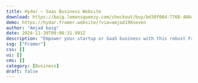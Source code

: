 ```yaml
---
title: Hydar — Saas Business Website
download: https://baig.lemonsqueezy.com/checkout/buy/bd30f064-7768-4064-83da-10c706ca8ad0?duplicateType=siteTemplate
demo: https://hydar.framer.website/?via=amjad198seven
author: "Amjad baig"
date: 2024-11-30T09:08:31.991Z
description: "Empower your startup or SaaS business with this robust Framer template designed to harness the potential of SaaS and AI-driven products. Elevate your digital presence and connect with users looking for cutting-edge solutions."
ssg: ["Framer"]
css: []
ui: []
cms: []
category: [Business]
draft: false
---
```

